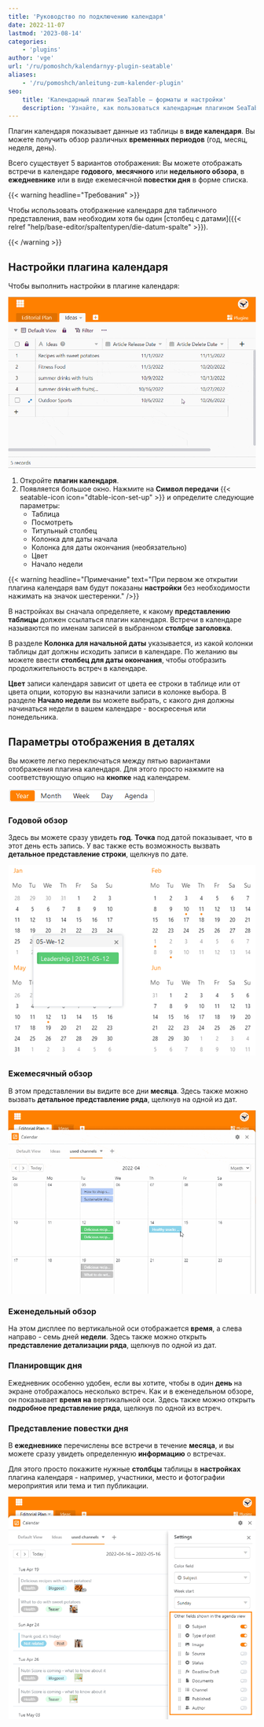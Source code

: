 ```yaml
---
title: 'Руководство по подключению календаря'
date: 2022-11-07
lastmod: '2023-08-14'
categories:
    - 'plugins'
author: 'vge'
url: '/ru/pomoshch/kalendarnyy-plugin-seatable'
aliases:
    - '/ru/pomoshch/anleitung-zum-kalender-plugin'
seo:
    title: 'Календарный плагин SeaTable – форматы и настройки'
    description: 'Узнайте, как пользоваться календарным плагином SeaTable: годовые, месячные, недельные и дневные обзоры, настройка событий в календаре.'
---
```


Плагин календаря показывает данные из таблицы в **виде календаря**. Вы можете получить обзор различных **временных периодов** (год, месяц, неделя, день).

Всего существует 5 вариантов отображения: Вы можете отображать встречи в календаре **годового**, **месячного** или **недельного обзора**, в **ежедневнике** или в виде ежемесячной **повестки дня** в форме списка.

{{< warning  headline="Требования" >}}

Чтобы использовать отображение календаря для табличного представления, вам необходим хотя бы один [столбец с датами]({{< relref "help/base-editor/spaltentypen/die-datum-spalte" >}}).

{{< /warning >}}

## Настройки плагина календаря

Чтобы выполнить настройки в плагине календаря:

![Инструкции для плагина календаря](images/Anleitung-zum-Kalender-Plugin.gif)

1. Откройте **плагин календаря**.
2. Появляется большое окно. Нажмите на **Символ передачи** {{< seatable-icon icon="dtable-icon-set-up" >}} и определите следующие параметры:
    - Таблица
    - Посмотреть
    - Титульный столбец
    - Колонка для даты начала
    - Колонка для даты окончания (необязательно)
    - Цвет
    - Начало недели

{{< warning  headline="Примечание"  text="При первом же открытии плагина календаря вам будут показаны **настройки** без необходимости нажимать на значок шестеренки." />}}

В настройках вы сначала определяете, к какому **представлению таблицы** должен ссылаться плагин календаря. Встречи в календаре называются по именам записей в выбранном **столбце заголовка**.

В разделе **Колонка для начальной даты** указывается, из какой колонки таблицы дат должны исходить записи в календаре. По желанию вы можете ввести **столбец для даты окончания**, чтобы отобразить продолжительность встреч в календаре.

**Цвет** записи календаря зависит от цвета ее строки в таблице или от цвета опции, которую вы назначили записи в колонке выбора. В разделе **Начало недели** вы можете выбрать, с какого дня должны начинаться недели в вашем календаре - воскресенья или понедельника.

## Параметры отображения в деталях

Вы можете легко переключаться между пятью вариантами отображения плагина календаря. Для этого просто нажмите на соответствующую опцию на **кнопке** над календарем.

![Параметры отображения плагина календаря](images/Darstellungsoptionen-des-Kalender-Plugins.png)

### Годовой обзор

Здесь вы можете сразу увидеть **год**. **Точка** под датой показывает, что в этот день есть запись. У вас также есть возможность вызвать **детальное представление строки**, щелкнув по дате.

![Обзор года в плагине календаря](images/Jahresueberblick-im-Kalender-Plugin.png)

### Ежемесячный обзор

В этом представлении вы видите все дни **месяца**. Здесь также можно вызвать **детальное представление ряда**, щелкнув на одной из дат.

![Просмотр месяца](images/monatsansicht.gif)

### Еженедельный обзор

На этом дисплее по вертикальной оси отображается **время**, а слева направо - семь дней **недели**. Здесь также можно открыть **представление детализации ряда**, щелкнув по одной из дат.

### Планировщик дня

Ежедневник особенно удобен, если вы хотите, чтобы в один **день** на экране отображалось несколько встреч. Как и в еженедельном обзоре, он показывает **время на** вертикальной оси. Здесь также можно открыть **подробное представление ряда**, щелкнув по одной из встреч.

### Представление повестки дня

В **ежедневнике** перечислены все встречи в течение **месяца**, и вы можете сразу увидеть определенную **информацию** о встречах.

Для этого просто покажите нужные **столбцы** таблицы в **настройках** плагина календаря - например, участники, место и фотографии мероприятия или тема и тип публикации.

![Настройки просмотра повестки дня](images/agenda-view-einstellungen.png)
